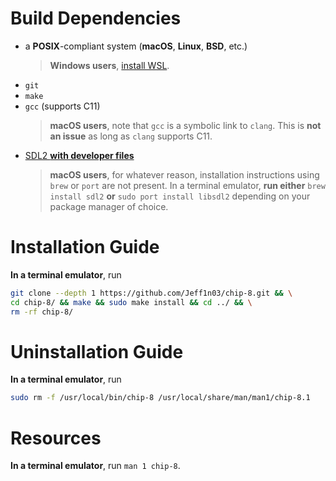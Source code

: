 # Build Dependencies
- a **POSIX**-compliant system (**macOS**, **Linux**, **BSD**, etc.)
    > **Windows users**, [install WSL](https://learn.microsoft.com/en-us/windows/wsl/install).
- `git`
- `make`
- `gcc` (supports C11)
    > **macOS users**, note that `gcc` is a symbolic link to `clang`. This is **not an issue** as long as `clang` supports C11.
- [SDL2 **with developer files**](https://wiki.libsdl.org/SDL2/Installation)
    > **macOS users**, for whatever reason, installation instructions using `brew` or `port` are not present. In a terminal emulator, **run either** `brew install sdl2` **or** `sudo port install libsdl2` depending on your package manager of choice.
# Installation Guide
**In a terminal emulator**, run
```sh
git clone --depth 1 https://github.com/Jeff1n03/chip-8.git && \
cd chip-8/ && make && sudo make install && cd ../ && \
rm -rf chip-8/
```
# Uninstallation Guide
**In a terminal emulator**, run
```sh
sudo rm -f /usr/local/bin/chip-8 /usr/local/share/man/man1/chip-8.1
```
# Resources
**In a terminal emulator**, run `man 1 chip-8`.

